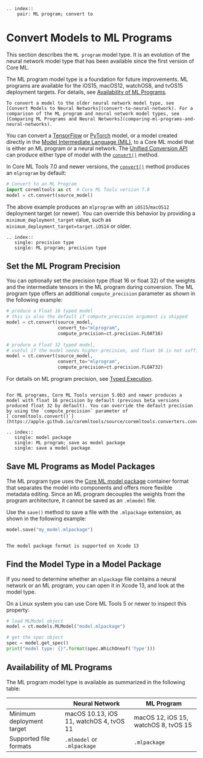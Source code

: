 ```{eval-rst}
.. index::
    pair: ML program; convert to
```


# Convert Models to ML Programs

This section describes the `ML program` model type. It is an evolution of the neural network model type that has been available since the first version of Core ML. 

The ML program model type is a foundation for future improvements. ML programs are available for the iOS15, macOS12, watchOS8, and tvOS15 deployment targets. For details, see [Availability of ML Programs](#availability-of-ml-programs).

```{note}
To convert a model to the older neural network model type, see [Convert Models to Neural Networks](convert-to-neural-network). For a comparison of the ML program and neural network model types, see [Comparing ML Programs and Neural Networks](comparing-ml-programs-and-neural-networks).
```

You can convert a [TensorFlow](https://www.tensorflow.org "TensorFlow") or [PyTorch](https://pytorch.org "PyTorch") model, or a model created directly in the [Model Intermediate Language (MIL)](model-intermediate-language), to a Core ML model that is either  an ML program or a neural network. The [Unified Conversion API](unified-conversion-api) can produce either type of model with the [`convert()`](https://apple.github.io/coremltools/source/coremltools.converters.convert.html#coremltools.converters._converters_entry.convert) method.

In Core ML Tools 7.0 and newer versions, the [`convert()`](https://apple.github.io/coremltools/source/coremltools.converters.convert.html#module-coremltools.converters._converters_entry) method produces an `mlprogram` by default:

```python
# Convert to an ML Program
import coremltools as ct  # Core ML Tools version 7.0
model = ct.convert(source_model)
```

The above example produces an `mlprogram` with an `iOS15`/`macOS12` deployment target (or newer). You can override this behavior by providing a `minimum_deployment_target` value, such as `minimum_deployment_target=target.iOS14` or older.

```{eval-rst}
.. index:: 
   single: precision type
   single: ML program; precision type
```

## Set the ML Program Precision

You can optionally set the precision type (float 16 or float 32) of the weights and the intermediate tensors in the ML program during conversion. The ML program type offers an additional `compute_precision` parameter as shown in the following example:

```python
# produce a Float 16 typed model
# this is also the default if compute_precision argument is skipped
model = ct.convert(source_model, 
                   convert_to="mlprogram", 
                   compute_precision=ct.precision.FLOAT16)
                    
# produce a Float 32 typed model,
# useful if the model needs higher precision, and float 16 is not sufficient 
model = ct.convert(source_model, 
                   convert_to="mlprogram", 
                   compute_precision=ct.precision.FLOAT32)
```

For details on ML program precision, see [Typed Execution](typed-execution).

```{admonition} Float 16 Default

For ML programs, Core ML Tools version 5.0b3 and newer produces a model with float 16 precision by default (previous beta versions produced float 32 by default). You can override the default precision by using the `compute_precision` parameter of [`coremltools.convert()`](https://apple.github.io/coremltools/source/coremltools.converters.convert.html#coremltools.converters._converters_entry.convert).
```

```{eval-rst}
.. index:: 
   single: model package
   single: ML program; save as model package
   single: save a model package
```

## Save ML Programs as Model Packages

The ML program type uses the [Core ML model package](https://developer.apple.com/documentation/coreml/updating_a_model_file_to_a_model_package) container format that separates the model into components and offers more flexible metadata editing. Since an ML program decouples the weights from the program architecture, it cannot be saved as an `.mlmodel` file.

Use the `save()` method to save a file with the `.mlpackage` extension, as shown in the following example:

```python
model.save("my_model.mlpackage")
```

```{warning} Requires Xcode 13 and Newer

The model package format is supported on Xcode 13

```

## Find the Model Type in a Model Package

If you need to determine whether an `mlpackage` file contains a neural network or an ML program, you can open it in Xcode 13, and look at the model type.

On a Linux system you can use Core ML Tools 5 or newer to inspect this property: 

```python
# load MLModel object
model = ct.models.MLModel("model.mlpackage")

# get the spec object
spec = model.get_spec()
print("model type: {}".format(spec.WhichOneof('Type')))
```

## Availability of ML Programs

The ML program model type is available as summarized in the following table: 

|   | Neural Network | ML Program |
| ----------- | ----------- | ----------- |
| Minimum deployment target | macOS 10.13, iOS 11, watchOS 4, tvOS 11 | macOS 12, iOS 15, watchOS 8, tvOS 15 |
| Supported file formats | `.mlmodel` or `.mlpackage` | `.mlpackage` |



